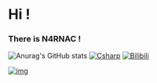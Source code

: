 # Hi ! 
### There is N4RNAC !


![Anurag's GitHub stats](https://github-readme-stats.vercel.app/api?username=N4RNACACC&show_icons=true&theme=tokyonight)
[![Csharp](https://img.shields.io/badge/code-C%23-purple)](https://dotnet.microsoft.com/zh-cn/languages/csharp)
[![Bilibili](https://img.shields.io/badge/Bilibili-N4RNAC-pink?logo=bilibili)](https://space.bilibili.com/441061671)

[![img](img/118626927_p0.jpg)](https://pixiv.net/artworks/118626927)